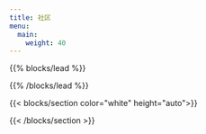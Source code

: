 ```yaml
---
title: 社区
menu:
  main:
    weight: 40
---
```


<!--add blocks of content here to add more sections to the community page -->
{{% blocks/lead %}}

{{% /blocks/lead %}}

{{< blocks/section color="white" height="auto">}}

{{< /blocks/section >}}

